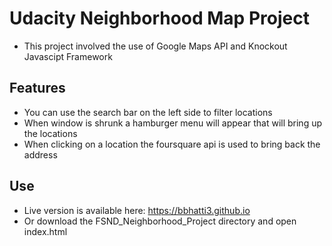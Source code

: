 # Udacity Neighborhood Map Project
* This project involved the use of Google Maps API and Knockout Javascipt Framework
## Features
* You can use the search bar on the left side to filter locations
* When window is shrunk a hamburger menu will appear that will bring up the locations
* When clicking on a location the foursquare api is used to bring back the address
## Use
* Live version is available here: <https://bbhatti3.github.io>
* Or download the FSND_Neighborhood_Project directory and open index.html
